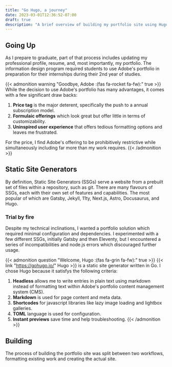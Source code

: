 ```yaml
---
title: "Go Hugo, a journey"
date: 2023-03-01T12:36:52-07:00
draft: true
description: "A brief overview of building my portfolio site using Hugo, exploring why I chose Hugo over other site generators, and a more detailed look at a few challenges I overcome while integrating my workflow."
---
```

<!--more-->
## Going Up
As I prepare to graduate, part of that process includes updating my professional profile, resume, and, most importantly, my portfolio. The information design program required students to use Adobe's portfolio in preparation for their internships during their 2nd year of studies.

{{< admonition warning "Goodbye, Adobe :(fas fa-rocket fa-fw):" true >}}
While the decision to use Adobe's portfolio has many advantages, it comes with a few significant draw backs:
1. **Price tag** is the major deterent, specifically the push to a annual subscription model.
1. **Formulaic offerings** which look great but offer little in terms of customizability.
1. **Uninspired user experience** that offers tedious formatting options and leaves me frustrated.

For the price, I find Adobe's offering to be prohibitively restrictive while simultaneously including far more than my work requires. 
{{< /admonition >}}

## Static Site Generators
By definition, Static Site Generators (SSGs) serve a website from a prebuilt set of files within a repository, such as git. There are many flavours of SSGs, each with their own set of features and capabilities. The most popular of which are Gatsby, Jekyll, 11ty, Next.js, Astro, Docusaurus, and Hugo.

### Trial by fire
Despite my technical inclinations, I wanted a portfolio solution which required minimal configuration and dependencies. I experimented with a few different SSGs, initially Gatsby and then Eleventy, but I encountered a series of incompatibilities and node.js errors which discouraged further usage. 

{{< admonition question "Welcome, Hugo :(fas fa-grin fa-fw):" true >}}
{{< link "https://gohugo.io/" Hugo >}} is a static site generator written in Go. I chose Hugo because it satisfys the following criteria:
1. **Headless** allows me to write entries in plain text using markdown instead of formatting text within Adobe's portfolio content management system (CMS).
1. **Markdown** is used for page content and meta data.
1. **Shortcodes** for javascript libraries like lazy image loading and lightbox galleries.
1. **TOML** language is used for configuration.
1. **Instant previews** save time and help troubleshooting.
{{< /admonition >}}

## Building 
The process of building the portfolio site was split between two workflows, formatting existing work and creating the actual site. 
